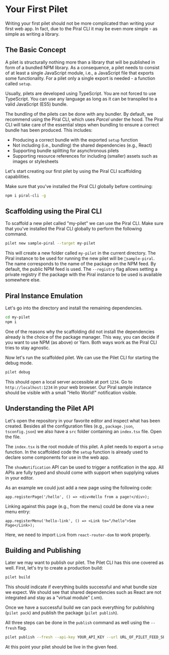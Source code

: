 # Your First Pilet

Writing your first pilet should not be more complicated than writing your first web app. In fact, due to the Piral CLI it may be even more simple - as simple as writing a library.

## The Basic Concept

A pilet is structurally nothing more than a library that will be published in form of a bundled NPM library. As a consequence, a pilet needs to consist of at least a single JavaScript module, i.e., a JavaScript file that exports some functionality. For a pilet only a single export is needed - a function called `setup`.

Usually, pilets are developed using TypeScript. You are not forced to use TypeScript. You can use any language as long as it can be transpiled to a valid JavaScript (ES5) bundle.

The bundling of the pilets can be done with any bundler. By default, we recommend using the Piral CLI, which uses *Parcel* under the hood. The Piral CLI will take care of the essential steps when bundling to ensure a correct bundle has been produced. This includes:

- Producing a correct bundle with the exported `setup` function
- Not including (i.e., bundling) the shared dependencies (e.g., React)
- Supporting bundle splitting for asynchronous pilets
- Supporting resource references for including (smaller) assets such as images or stylesheets

Let's start creating our first pilet by using the Piral CLI scaffolding capabilities.

Make sure that you've installed the Piral CLI globally before continuing:

```sh
npm i piral-cli -g
```

## Scaffolding using the Piral CLI

To scaffold a new pilet called "my-pilet" we can use the Piral CLI. Make sure that you've installed the Piral CLI globally to perform the following command.

```sh
pilet new sample-piral --target my-pilet
```

This will create a new folder called `my-pilet` in the current directory. The Piral instance to be used for running the new pilet will be `sample-piral`. The name corresponds to the name of the package on the NPM feed. By default, the public NPM feed is used. The `--registry` flag allows setting a private registry if the package with the Piral instance to be used is available somewhere else.

## Piral Instance Emulation

Let's go into the directory and install the remaining dependencies.

```sh
cd my-pilet
npm i
```

One of the reasons why the scaffolding did not install the dependencies already is the choice of the package manager. This way, you can decide if you want to use NPM (as above) or Yarn. Both ways work as the Piral CLI tries to stay agnostic.

Now let's run the scaffolded pilet. We can use the Pilet CLI for starting the debug mode.

```sh
pilet debug
```

This should open a local server accessible at port `1234`. Go to `http://localhost:1234` in your web browser. Our Piral sample instance should be visible with a small "Hello World!" notification visible.

## Understanding the Pilet API

Let's open the repository in your favorite editor and inspect what has been created. Besides all the configuration files (e.g., `package.json`, `tsconfig.json`) we also have a `src` folder containing an `index.tsx` file. Open the file.

The `index.tsx` is the root module of this pilet. A pilet needs to export a `setup` function. In the scaffolded code the `setup` function is already used to declare some components for use in the web app.

The `showNotification` API can be used to trigger a notification in the app. All APIs are fully typed and should come with support when supplying values in your editor.

As an example we could just add a new page using the following code:

```tsx
app.registerPage('/hello', () => <div>Hello from a page!</div>);
```

Linking against this page (e.g., from the menu) could be done via a new menu entry:

```tsx
app.registerMenu('hello-link', () => <Link to="/hello">See Page</Link>);
```

Here, we need to import `Link` from `react-router-dom` to work properly.

## Building and Publishing

Later we may want to publish our pilet. The Pilet CLI has this one covered as well. First, let's try to create a production build:

```sh
pilet build
```

This should indicate if everything builds successful and what bundle size we expect. We should see that shared dependencies such as React are not integrated and stay as a "virtual module" (*.vm*).

Once we have a successful build we can pack everything for publishing (`pilet pack`) and publish the package (`pilet publish`).

All three steps can be done in the `publish` command as well using the `--fresh` flag.

```sh
pilet publish --fresh --api-key YOUR_API_KEY --url URL_OF_PILET_FEED_SERVICE
```

At this point your pilet should be live in the given feed.
